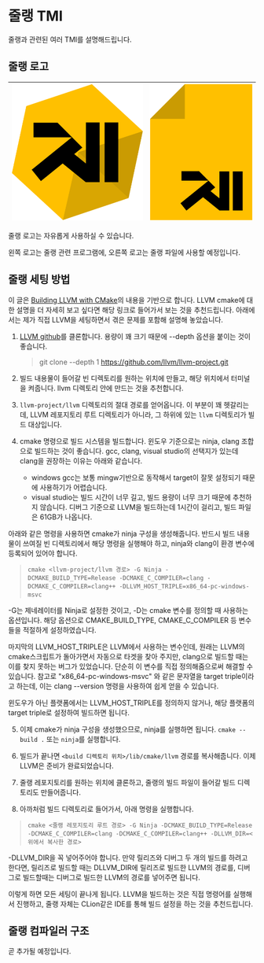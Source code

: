 줄랭 TMI
=

줄랭과 관련된 여러 TMI를 설명해드립니다.

## 줄랭 로고

| ![](imgs/줄랭_메인로고.png) | ![](imgs/줄랭_js스타일_로고.png) |
|-----------------------|---------------------------|

줄랭 로고는 자유롭게 사용하실 수 있습니다.

왼쪽 로고는 줄랭 관련 프로그램에, 오른쪽 로고는 줄랭 파일에 사용할 예정입니다.

## 줄랭 세팅 방법

이 글은 [Building LLVM with CMake](https://llvm.org/docs/CMake.html)의 내용을 기반으로 합니다. LLVM cmake에 대한 설명을 더 자세히 보고 싶다면 해당 링크로
들어가서 보는 것을 추천드립니다.
아래에서는 제가 직접 LLVM을 세팅하면서 겪은 문제를 포함해 설명해 놓았습니다.

1. [LLVM github](https://github.com/llvm/llvm-project)를 클론합니다. 용량이 꽤 크기 때문에 --depth 옵션을 붙이는 것이 좋습니다.
   > git clone --depth 1 https://github.com/llvm/llvm-project.git

2. 빌드 내용물이 들어갈 빈 디렉토리를 원하는 위치에 만들고, 해당 위치에서 터미널을 켜줍니다. llvm 디렉토리 안에 만드는 것을 추천합니다.


3. `llvm-project/llvm` 디렉토리의 절대 경로를 얻어옵니다. 이 부분이 꽤 헷갈리는데, LLVM 레포지토리 루트 디렉토리가 아니라,
   그 하위에 있는 `llvm` 디렉토리가 빌드 대상입니다.


4. cmake 명령으로 빌드 시스템을 빌드합니다. 윈도우 기준으로는 ninja, clang 조합으로 빌드하는 것이 좋습니다. gcc, clang, visual studio의 선택지가 있는데 clang을 권장하는
   이유는 아래와 같습니다.

    - windows gcc는 보통 mingw기반으로 동작해서 target이 잘못 설정되기 때문에 사용하기가 어렵습니다.
    - visual studio는 빌드 시간이 너무 길고, 빌드 용량이 너무 크기 때문에 추천하지 않습니다.
      디버그 기준으로 LLVM을 빌드하는데 1시간이 걸리고, 빌드 파일은 61GB가 나옵니다.

아래와 같은 명령을 사용하면 cmake가 ninja 구성을 생성해줍니다. 반드시 빌드 내용물이 쓰여질 빈 디렉토리에서
해당 명령을 실행해야 하고, ninja와 clang이 환경 변수에 등록되어 있어야 합니다.
> `cmake <llvm-project/llvm 경로> -G Ninja -DCMAKE_BUILD_TYPE=Release -DCMAKE_C_COMPILER=clang -DCMAKE_C_COMPILER=clang++ -DLLVM_HOST_TRIPLE=x86_64-pc-windows-msvc`

-G는 제네레이터를 Ninja로 설정한 것이고, -D는 cmake 변수를 정의할 때 사용하는 옵션입니다.
해당 옵션으로 CMAKE_BUILD_TYPE, CMAKE_C_COMPILER 등 변수들을 적절하게 설정하였습니다.

마지막의 LLVM_HOST_TRIPLE은 LLVM에서 사용하는 변수인데, 원래는 LLVM의 cmake스크립트가 돌아가면서 자동으로 타겟을 찾아 주지만, clang으로 빌드할 때는 이를 찾지 못하는 버그가 있었습니다.
단순히 이 변수를 직접 정의해줌으로써 해결할 수 있습니다. 참고로 "x86_64-pc-windows-msvc" 와 같은 문자열을 target triple이라고 하는데, 이는 clang --version 명령을
사용하여 쉽게 얻을 수 있습니다.

윈도우가 아닌 플랫폼에서는 LLVM_HOST_TRIPLE를 정의하지 않거나, 해당 플랫폼의 target triple로 설정하여 빌드하면 됩니다.

5. 이제 cmake가 ninja 구성을 생성했으므로, ninja를 실행하면 됩니다. `cmake --build .` 또는 `ninja`를 실행합니다.


6. 빌드가 끝나면 `<build 디렉토리 위치>/lib/cmake/llvm` 경로를 복사해줍니다. 이제 LLVM은 준비가 완료되었습니다.


7. 줄랭 레포지토리를 원하는 위치에 클론하고, 줄랭의 빌드 파일이 들어갈 빌드 디렉토리도 만들어줍니다.


8. 아까처럼 빌드 디렉토리로 들어가서, 아래 명령을 실행합니다.

> `cmake <줄랭 레포지토리 루트 경로> -G Ninja -DCMAKE_BUILD_TYPE=Release -DCMAKE_C_COMPILER=clang -DCMAKE_C_COMPILER=clang++ -DLLVM_DIR=<위에서 복사한 경로>`

-DLLVM_DIR을 꼭 넣어주어야 합니다. 만약 릴리즈와 디버그 두 개의 빌드를 하려고 한다면, 릴리즈로 빌드할 때는 DLLVM_DIR에 릴리즈로 빌드한
LLVM의 경로를, 디버그로 빌드할때는 디버그로 빌드한 LLVM의 경로를 넣어주면 됩니다.

이렇게 하면 모든 세팅이 끝나게 됩니다. LLVM을 빌드하는 것은 직접 명령어를 실행해서 진행하고, 줄랭 자체는 CLion같은 IDE를 통해
빌드 설정을 하는 것을 추천드립니다.

## 줄랭 컴파일러 구조

곧 추가될 예정입니다.